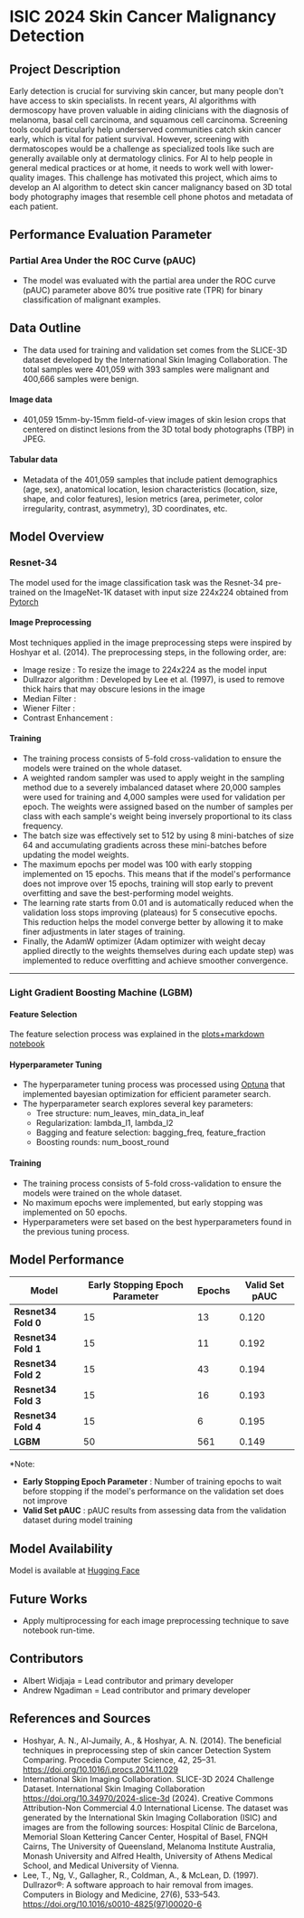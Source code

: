 # ISIC 2024 Skin Cancer Malignancy Detection

## Project Description

Early detection is crucial for surviving skin cancer, but many people don't have access to skin specialists. In recent years, AI algorithms with dermoscopy have proven valuable in aiding clinicians with the diagnosis of melanoma, basal cell carcinoma, and squamous cell carcinoma. Screening tools could particularly help underserved communities catch skin cancer early, which is vital for patient survival. However, screening with dermatoscopes would be a challenge as specialized tools like such are generally available only at dermatology clinics. For AI to help people in general medical practices or at home, it needs to work well with lower-quality images. This challenge has motivated this project, which aims to develop an AI algorithm to detect skin cancer malignancy based on 3D total body photography images that resemble cell phone photos and metadata of each patient.

## Performance Evaluation Parameter

### Partial Area Under the ROC Curve (pAUC)
- The model was evaluated with the partial area under the ROC curve (pAUC) parameter above 80% true positive rate (TPR) for binary classification of malignant examples.

## Data Outline
- The data used for training and validation set comes from the SLICE-3D dataset developed by the International Skin Imaging Collaboration. The total samples were 401,059 with 393 samples were malignant and 400,666 samples were benign.

#### Image data

- 401,059 15mm-by-15mm field-of-view images of skin lesion crops that centered on distinct lesions from the 3D total body photographs (TBP) in JPEG. 

#### Tabular data

- Metadata of the 401,059 samples that include patient demographics (age, sex), anatomical location, lesion characteristics (location, size, shape, and color features), lesion metrics (area, perimeter, color irregularity, contrast, asymmetry), 3D coordinates, etc. 

## Model Overview

### Resnet-34

The model used for the image classification task was the Resnet-34 pre-trained on the ImageNet-1K dataset with input size 224x224 obtained from [Pytorch](https://pytorch.org/vision/main/models/generated/torchvision.models.resnet34.html)

#### Image Preprocessing

Most techniques applied in the image preprocessing steps were inspired by Hoshyar et al. (2014). The preprocessing steps, in the following order, are: 
- Image resize : To resize the image to 224x224 as the model input
- Dullrazor algorithm : Developed by Lee et al. (1997), is used to remove thick hairs that may obscure lesions in the image
- Median Filter :
- Wiener Filter :
- Contrast Enhancement : 

#### Training

- The training process consists of 5-fold cross-validation to ensure the models were trained on the whole dataset.
- A weighted random sampler was used to apply weight in the sampling method due to a severely imbalanced dataset where 20,000 samples were used for training and 4,000 samples were used for validation per epoch. The weights were assigned based on the number of samples per class with each sample's weight being inversely proportional to its class frequency.
- The batch size was effectively set to 512 by using 8 mini-batches of size 64 and accumulating gradients across these mini-batches before updating the model weights.
- The maximum epochs per model was 100 with early stopping implemented on 15 epochs. This means that if the model's performance does not improve over 15 epochs, training will stop early to prevent overfitting and save the best-performing model weights.
- The learning rate starts from 0.01 and is automatically reduced when the validation loss stops improving (plateaus) for 5 consecutive epochs. This reduction helps the model converge better by allowing it to make finer adjustments in later stages of training.
- Finally, the AdamW optimizer (Adam optimizer with weight decay applied directly to the weights themselves during each update step) was implemented to reduce overfitting and achieve smoother convergence.

-------------
### Light Gradient Boosting Machine (LGBM)

#### Feature Selection

The feature selection process was explained in the [plots+markdown notebook](plots+markdown.ipynb) 

#### Hyperparameter Tuning 

- The hyperparameter tuning process was processed using [Optuna](https://optuna.org) that implemented bayesian optimization for efficient parameter search.
- The hyperparameter search explores several key parameters:
    - Tree structure: num_leaves, min_data_in_leaf
    - Regularization: lambda_l1, lambda_l2
    - Bagging and feature selection: bagging_freq, feature_fraction
    - Boosting rounds: num_boost_round

#### Training

- The training process consists of 5-fold cross-validation to ensure the models were trained on the whole dataset.
- No maximum epochs were implemented, but early stopping was implemented on 50 epochs.
- Hyperparameters were set based on the best hyperparameters found in the previous tuning process.

## Model Performance 

| **Model** | **Early Stopping Epoch Parameter** | **Epochs** | **Valid Set pAUC** |
|------------------|-------------------------------|------------|-------------------|
| **Resnet34 Fold 0**         | 15  | 13        | 0.120          |
| **Resnet34 Fold 1**         | 15  | 11        | 0.192          |
| **Resnet34 Fold 2**         | 15  | 43        | 0.194          |
| **Resnet34 Fold 3**         | 15  | 16        | 0.193          |
| **Resnet34 Fold 4**         | 15  | 6        | 0.195          |
| **LGBM**         | 50  | 561        | 0.149          |

*Note:
- **Early Stopping Epoch Parameter** : Number of training epochs to wait before stopping if the model's performance on the validation set does not improve
- **Valid Set pAUC** : pAUC results from assessing data from the validation dataset during model training

## Model Availability

Model is available at [Hugging Face](https://huggingface.co/albertw1706/resnet34_skin_cancer_malignancy_detection)

## Future Works
- Apply multiprocessing for each image preprocessing technique to save notebook run-time. 

## Contributors
- Albert Widjaja = Lead contributor and primary developer
- Andrew Ngadiman = Lead contributor and primary developer

## References and Sources

- Hoshyar, A. N., Al-Jumaily, A., & Hoshyar, A. N. (2014). The beneficial techniques in preprocessing step of skin cancer Detection System Comparing. Procedia Computer Science, 42, 25–31. https://doi.org/10.1016/j.procs.2014.11.029
- International Skin Imaging Collaboration. SLICE-3D 2024 Challenge Dataset. International Skin Imaging Collaboration https://doi.org/10.34970/2024-slice-3d (2024). Creative Commons Attribution-Non Commercial 4.0 International License. The dataset was generated by the International Skin Imaging Collaboration (ISIC) and images are from the following sources: Hospital Clínic de Barcelona, Memorial Sloan Kettering Cancer Center, Hospital of Basel, FNQH Cairns, The University of Queensland, Melanoma Institute Australia, Monash University and Alfred Health, University of Athens Medical School, and Medical University of Vienna.
- Lee, T., Ng, V., Gallagher, R., Coldman, A., & McLean, D. (1997). Dullrazor®: A software approach to hair removal from images. Computers in Biology and Medicine, 27(6), 533–543. https://doi.org/10.1016/s0010-4825(97)00020-6

